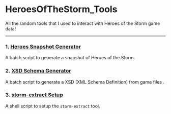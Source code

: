 # HeroesOfTheStorm_Tools

All the random tools that I used to interact with Heroes of the Storm game data!

---

### 1. [Heroes Snapshot Generator](./Heroes%20Snapshot%20Generator)

A batch script to generate a snapshot of Heroes of the Storm.

### 2. [XSD Schema Generator](./XSD%20Schema%20Generator)

A batch script to generate a XSD (XML Schema Definition) from game files .

### 3. [storm-extract Setup](./storm-extract%20Setup)

A shell script to setup the `storm-extract` tool.

